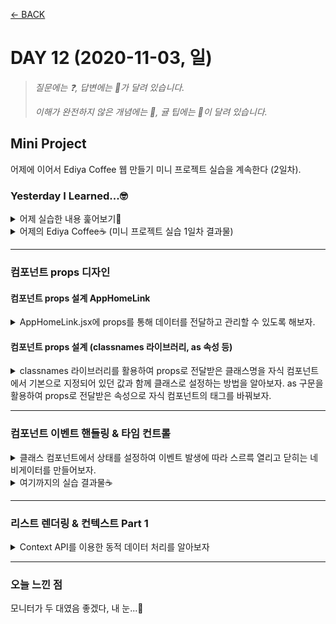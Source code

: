 [← BACK](./README.md)

# DAY 12 (2020-11-03, 일)

> _질문에는 ❓, 답변에는 🤖가 달려 있습니다._
>
> _이해가 완전하지 않은 개념에는 🤯, 귤 팁에는 🍊이 달려 있습니다._

## Mini Project
어제에 이어서 Ediya Coffee 웹 만들기 미니 프로젝트 실습을 계속한다 (2일차).

### Yesterday I Learned...🤓 

<details start>
<summary>어제 실습한 내용 훑어보기🐌</summary>

[어제](./D11.md)는 미니 프로젝트 실습을 1일차였다. 가장 먼저 CRA (Create-React-App) 커스텀 탬플릿을 사용해 신규 프로젝트를 생성하였고, 이어서 `html` 파일에 작성되어 있던 앱의 구성을 `jsx` 파일에 이식하는 과정이 주를 이루었다. 또한 각 `jsx` 파일에 적용되는 `scss` 파일을 검토하여 여러 컴포넌트의 `className`에 스타일 속성이 잘 붙었는지 확인했다.
</details>

<details start>
<summary>어제의 Ediya Coffee☕ (미니 프로젝트 실습 1일차 결과물)</summary>

![실습 1일차 결과물](./assets/week03_day11_09.gif "실습 1일차 결과물")

</details>

---

### 컴포넌트 props 디자인

#### 컴포넌트 props 설계 AppHomeLink
<details start>
<summary> AppHomeLink.jsx에 props를 통해 데이터를 전달하고 관리할 수 있도록 해보자. </summary>

`AppHomeLink.jsx` 컴포넌트는 `AppHeader.jsx` 컴포넌트의 하위에 있으며, 현재까지 작성된 두 컴포넌트의 코드 구성은 다음과 같다:
```sh
// AppHeader.jsx
import './AppHeader.scss'
import React from 'react'
import AppHomeLink from './../AppHomeLink/AppHomeLink'
import AppNavigation from './../AppNavigation/AppNavigation'

const AppHeader = () => {
  return (
    <header className="appHeader">
      <AppHomeLink />
      <AppNavigation />
    </header>
  )
}

export default AppHeader
```

```sh
// AppHomeLink.jsx
import './AppHomeLink.scss'
import React from 'react'

const AppHomeLink = () => {
  return (
    <h1 className="appHeader__brand">
      <a
        className="appHeader__homeLink"
        href="/"
        title="홈 페이지로 이동"
        target="_blank"
        rel="noopener noreferrer"
      >
        <span className="a11yHidden" lang="en">
          EDIYA COFFEE
        </span>
      </a>
    </h1>
  )
}

export default AppHomeLink
```

`props` 속성은 부모 컴포넌트에서 자식 컴포넌트로 전달된다. 지금 보고 있는 경우에서 부모 컴포넌트는 보다 상위 단계인 `AppHeader.jsx`이며 자식 컴포넌트는 `AppHomeLink.jsx`이다. `AppHomeLink.jsx`의 함수형 컴포넌트 인자에 `AppHeader.jsx`로부터 전달받을 속성 `props`를 넣어주고, 컴포넌트 내 속성이 필요한 부분에 `{ props.children }`을 작성한다. 여기서 전달받는 속성 `props`는 `AppHomeLink`의 함수형 컴포넌트 내에 기술되어 있던 `<span>` 부분이다. 한편 부모 컴포넌트에서 `AppHomeLink`를 import하여 화면상에 나타내기 위해 넣어준 구문 `<AppHomeLink />`는 다음과 같이 바꾸어 작성해주게 된다:

```sh
// AppHeader.jsx
import './AppHeader.scss'
import React from 'react'
import AppHomeLink from './../AppHomeLink/AppHomeLink'
import AppNavigation from './../AppNavigation/AppNavigation'

const AppHeader = () => {
  return (
    <header className="appHeader">
      <AppHomeLink>
        <span className="a11yHidden" lang="en">
          EDIYA COFFEE
        </span>
      </AppHomeLink>
      <AppNavigation />
    </header>
  )
}

export default AppHeader
```

또한 `props` 속성을 전달받는 것으로 변경한 `AppHomeLink` 컴포넌트의 구문은 다음과 같다:
```sh
import './AppHomeLink.scss'
import React from 'react'

const AppHomeLink = (props) => {
  return (
    <h1 className="appHeader__brand">
      <a
        className="appHeader__homeLink"
        href="/"
        title="홈 페이지로 이동"
        target="_blank"
        rel="noopener noreferrer"
      >
        {props.childeren}
      </a>
    </h1>
  )
}

export default AppHomeLink
```
서버에서 `Components`를 확인하면 `AppHomeLink`가 `props.children`로 `<span> ... </span>`을 받고 있음을 알 수 있다.<br /><br />
![props.children](./assets/week03_day12_01.png "props.children")<br /><br />

이제 위의 과정을 반복하여 `props`에 여러 속성을 전달할 수 있다. 이번에는 `AppHomeLink`의 `<a>` 안에 있던 내용 (`href`, `title`, `target`)을 `props`로 전달해보자.

```sh
// AppHeader.jsx
...

const AppHeader = () => {
  return (
    <header className="appHeader">
      <AppHomeLink href="/" title="이디야 커피 홈" external>
        <span className="a11yHidden" lang="en">
          EDIYA COFFEE
        </span>
      </AppHomeLink>
      <AppNavigation />
    </header>
  )
}

export default AppHeader
```
```sh
// AppHomeLink.jsx
...

const AppHomeLink = (props) => {
  return (
    <h1 className="appHeader__brand">
      <a
        className="appHeader__homeLink"
        href={props.href}
        title={props.title}
        target={props.external ? '_blank' : null}
        rel={props.external ? 'noopener noreferrer' : null}
      >
        {props.childeren}
      </a>
    </h1>
  )
}

export default AppHomeLink
```

`AppHomeLink.jsx`에서 `target={props.external ? '_blank' : null}` 구문의 뜻은 다음과 같다: `external`이 있을 경우는 `target`을 `_blank` 처리하고, 없을 경우는 `null`로 처리한다. `rel={props.external ? 'noopener noreferrer' : null}` 구문도 그런 식으로 해석하면 된다. 여기까지 하고 서버에서 `Elements`탭을 확인하면 화면 좌측 상단에 있는 홈 링크 이미지의 `<a>`에 다음과 같은 속성이 적용되어 있는 걸 알 수 있다:<br /><br />
![props.href...](./assets/week03_day12_02.png "props.href...")<br /><br />

사용자가 부모 컴포넌트에 해당하는 파일에 아무런 값도 설정해놓지 않아 `props`로 전달할 속성의 내용이 없는 경우를 대비(?)하여 자식 컴포넌트에서 미리 기본값을 설정해놓을 수 있다. 예를 들어, `AppHeader.jsx`에서 `<AppHomeLink>` 부분에 있던 `<span>` 구문이 없다면, 즉 `{props.children}` 대신 `AppHomeLink.jsx`를 다음과 같이 처리할 수도 있다. 

```sh
// AppHeader.jsx
...

const AppHeader = () => {
  return (
    <header className="appHeader">
      <AppHomeLink href="/" title="이디야 커피 홈" external></AppHomeLink>
      <AppNavigation />
    </header>
  )
}

export default AppHeader
```  
```sh
// AppHomeLink.jsx
...

const AppHomeLink = (props) => {
  return (
    <h1 className="appHeader__brand">
      <a
        className="appHeader__homeLink"
        href={props.href}
        title={props.title}
        target={props.external ? '_blank' : null}
        rel={props.external ? 'noopener noreferrer' : null}
      >
        {props.childeren || <span className="a11yHidden">홈 링크</span>}
      </a>
    </h1>
  )
}

export default AppHomeLink
```
아래 구문의 해석은 다음과 같다: 부모 컴포넌트로부터 전달받은 `props.children`이 있으면 그대로 적용하고, 없다면 감추기 속성인 `a11yHidden`이 적용되어 있는 '홈 링크'를 화면에 띄운다 (물론 감추기 속성이 적용되었기 때문에 눈에 보이지 않음). 
```sh
{props.childeren || <span className="a11yHidden">홈 링크</span>}
```

다음과 같이 **스프레드 연산자** { ...props}를 사용하여 자식 컴포넌트에서 `props`를 한 번에 처리할 수도 있다. 

```sh
// AppHomeLink.jsx
...

const AppHomeLink = (props) => {
  return (
    <h1 className="appHeader__brand">
      <a
        className="appHeader__homeLink"
        {...props}
        target={props.external ? '_blank' : null}
        rel={props.external ? 'noopener noreferrer' : null}
      >
        {props.childeren || <span className="a11yHidden">홈 링크</span>}
      </a>
    </h1>
  )
}

export default AppHomeLink
```

❓스프레드 연산자 다시 한 번 짚고 넘어가기<br />
🤖스프레드 연산자는 세 개의 점(...)으로 이루어진 연산자로, 몇 가지 다른 역할을 담당한다. 
<details start>
<summary>먼저 스프레드 연산자를 사용해 배열의 내용을 조합할 수 있고,</summary> \

```sh
var peaks = ["대청봉", "중청봉", "소청봉"]
var canyons = ["천불동계곡", "가야동계곡"]
var seoraksan = [...peaks, ...canyons]

console.log(seoraksan.join(',')) // 대청봉, 중청봉, 소청봉, 천불동계곡, 가양동계곡
```
</details>

<details start>
<summary>배열의 나머지 원소를 얻을 수도 있고,</summary> 

```sh
var lakes = ["경포호", "화진포", "송지호", "청초호"]
var [first, ...rest] = lakes

console.log(rest.join(",")) // "화진포, 송지호, 청초호"
```
</details>

<details start>
<summary>함수의 인자를 배열로 모을 수도 있고,</summary>

```sh
function directions(...args) {
    var [start, ...remaining] = args
    var [finish, ...stops] = remaining.reverse()

    console.log(`${args.length} 도시를 운행합니다.`)
    console.log(`${start}에서 출발합니다.`)
    console.log(`목적지는 ${finish}입니다.`)
    console.log(`중간에 ${stops.length}군데 돌립니다`)
}

directions(
    "서울",
    "수원",
    "천안",
    "대전",
    "대구",
    "부산"
)
```
</details>

<details start>
<summary>또한 객체에 사용할 수도 있다.</summary> 

```sh
var morning = {
    breakfast: "미역국",
    lunch: "삼치구이와 보리밥"
}

var dinner = "스테이크 정식"

var backpackingMeals = {
    ...morning, 
    dinner
}

console.log(backpackingMeals)

// {breakfast: "미역국", lunch: "삼치구이와 보리밥", dinner: "스테이크 정식"}
```
</details>

위에서 이야기한 스프레드 연산자의 여러 가지 기능을 조금 더 활용할 수 있다. 이를테면 아래와 같이 전달받은 속성 가운데 표준이 아니라서 오류를 발생시키는 값(`AppHeader.jsx`의 `external`)을 제외한 나머지 속성을 배열로 모을 수 있다. 

```sh
// AppHeader.jsx
...

const AppHeader = () => {
  return (
    <header className="appHeader">
      <AppHomeLink href="/" title="이디야 커피 홈" external>
        <span className="a11yHidden" lang="ko">
          EDIYA COFFEE
        </span>
      </AppHomeLink>
      <AppNavigation />
    </header>
  )
}

export default AppHeader
```
`props` 가운데 `external`과 `children`을 제외한 속성을 `domProps`로 받아 바인딩시켜 주었다.
```sh
// AppHomeLink.jsx
...

const AppHomeLink = ({ external, children, ...domProps }) => {
  return (
    <h1 className="appHeader__brand">
      <a
        {...domProps}
        className="appHeader__homeLink"
        target={external ? '_blank' : null}
        rel={external ? 'noopener noreferrer' : null}
      >
        {childeren || <span className="a11yHidden">홈 링크</span>}
      </a>
    </h1>
  )
}

export default AppHomeLink
```
아래와 같이 `prop-types`를 import하여, 부모 컴포넌트로부터 전달받은 `props`가 적절한 `datatype`을 갖도록 설정할 수 있다. 여기서는 `href`의 `datatype`이 `string`이여야 한다는 조건을 설정하고 있다.

```sh
// AppHomeLink.jsx
...
import { string } from 'prop-types'

...

AppHomeLink.propTypes = {
  href: string.isRequired,
}

export default AppHomeLink

```
</details>


#### 컴포넌트 props 설계 (classnames 라이브러리, as 속성 등)
<details start>
<summary> classnames 라이브러리를 활용하여 props로 전달받은 클래스명을 자식 컴포넌트에서 기본으로 지정되어 있던 값과 함께 클래스로 설정하는 방법을 알아보자. as 구문을 활용하여 props로 전달받은 속성으로 자식 컴포넌트의 태그를 바꿔보자. </summary>

부모 컴포넌트로부터 전달받은 속성 가운데 `className`이 있는데, 자식 컴포넌트에서 설정된 `className`값이 따로 있다면 나중에 설정된 값 (자식 컴포넌트의 설정값)으로 `className`을 덮어쓰게 된다. 부모 컴포넌트로부터 받은 값과 자식 컴포넌트에서의 기본 값 모두 `className`으로 사용하고 싶다면  `classnames`를 import하여 쉽게 구현할 수 있다. 

```sh
import classNames from 'classnames'
``` 

`AppHomeLink.jsx`에서의 `const combineClassNames = classNames('appHeader__link', className)`는 앞서 import한 `classNames`를 활용하여 부모 컴포넌트로부터 전달받은 클래스 속성인 `className`, 그리고 기본 클래스 값으로 지정한 `appHeader__link`를 모두 클래스로 하며, 이를 상수 `combineClassNames`로 설정하는 구문이다.<br /> 
한편 `const combineWrapperClassNames = classNames('appHeader__brand', wrapperClassName || '',)`는 `wrapperClassName`값이 없는 경우, 기본 클래스 값으로 설정된 `appHeader__brand`를 클래스로 할 것을 설정하는 구문이다. `wrapperClassName`은 부모 컴포넌트의 `header`에서 전달받은 속성 `wrapperProps`의 `className`값으로 만일 존재하는 경우 기본 클래스 값과 함께 `combineWrapperClassNames`로 설정된다.<br /> <br />

만약 부모 컴포넌트로부터 전달받은 속성에 따라 자식 컴포넌트의 `tag`값을 바꾸고 싶다면 어떻게 해야 할까? 이런 때에 `as`를 활용할 수 있다. `AppHeader.jsx`의 `<AppHomeLink href="/" title="이디야 커피 홈" wrapperProps={{ as: 'div', }}>` 구문은 `as`를 다른 속성과 구분지어 `wrapperProps`라는 이름으로 자식 컴포넌트에 전달하고 있으며, `AppHomeLink.jsx`에서는 `wrapperProps`의 `as`를 `WrapperComponent`라는 이름으로 받고 있다. 따라서 `WrapperComponent`를 `tag`로 하면 부모로부터 전달받은 속성대로 설정되는 `tag`값이 달라질 수 있다.<br />
그런데 부모 컴포넌트로부터 전달받은 속성이 없다면 오류가 발생하게 될 것이다. 따라서 <ins>항상 부모 컴포넌트로부터 전달받은 속성이 없는 경우를 고려하여 자식 컴포넌트에 기본 값을 설정해둘 필요가 있다.</ins> `defaultProps`를 활용하여 손쉽게 기본 값을 정해놓을 수 있다. 


```sh
// AppHeader.jsx
import './AppHeader.scss'
import React from 'react'
import AppHomeLink from './../AppHomeLink/AppHomeLink'
import AppNavigation from './../AppNavigation/AppNavigation'

const AppHeader = () => {
  return (
    <header className="appHeader">
      <AppHomeLink
        href="/"
        title="이디야 커피 홈"
        wrapperProps={{
          as: 'div',
        }}
      >
        <span className="a11yHidden" lang="ko">
          EDIYA COFFEE
        </span>
      </AppHomeLink>
      <AppNavigation />
    </header>
  )
}

export default AppHeader

```
```sh
// AppHomeLink.jsx
import './AppHomeLink.scss'
import React from 'react'
import { string } from 'prop-types'
import classNames from 'classnames'

const AppHomeLink = ({
  wrapperProps: {
    as: WrapperComponent,
    className: wrapperClassName,
    ...restWrapperProps
  },
  external,
  children,
  className,
  ...domProps
}) => {
  const combineClassNames = classNames('appHeader__homeLink', className)
  const combineWrapperClassNames = classNames(
    'appHeader__brand',
    wrapperClassName || '',
  )

  return (
    <WrapperComponent
      {...restWrapperProps}
      className={combineWrapperClassNames}
    >
      <a
        {...domProps}
        className={combineClassNames}
        target={external ? '_blank' : null}
        rel={external ? 'noopener noreferrer' : null}
      >
        {children || <span className="a11yHidden">홈 링크</span>}
      </a>
    </WrapperComponent>
  )
}

AppHomeLink.propTypes = {
  href: string.isRequired,
}


AppHomeLink.defaultProps = {
  wrapperProps: {
    as: 'h1',
  },
}

export default AppHomeLink

```

</details>

---

### 컴포넌트 이벤트 핸들링 & 타임 컨트롤

<details start>
<summary>클래스 컴포넌트에서 상태를 설정하여 이벤트 발생에 따라 스르륵 열리고 닫히는 네비게이터를 만들어보자.</summary>

![appNavigation](./assets/week03_day12_03.png "appNavigation")<br /><br />
앱의 네비게이터 역할을 하는 AppNavigation은 열리거나 닫힐 때에 따라 다른 상태를 가져야 하는 컴포넌트다. 상태를 갖기 위해서는 클래스 컴포넌트로 작성되어야 한다. <br />

> 🍊명령 팔레트(`Ctrl` + `Shift` + `P`)에서 `React Pure to Class`를 실행하여 함수형 컴포넌트를 클래스 컴포넌트로 바꾼다. <br />
> ![React Pure to Class](./assets/week03_day12_04.gif "React Pure to Class")<br />

다음과 같은 방식으로 상태 `state`를 설정해준다. <br /><br />

![state 설정](./assets/week03_day12_05.gif "state 설정")<br /><br />

네비게이터가 닫혀있을 때 `nav`의 `hidden` 속성은 `true`가 되어야 하므로 다음과 같이 설정할 수 있다. 

```sh
// AppNavigation.js
...

<nav className="appNavigation" hidden={!this.state.isOpen}>

...
```

반대로 네비게이터가 열렸을 때 `nav`의 `hidden` 속성은 `false`가 되어야 한다. 네비게이터를 클릭했을 때의 이벤트를 설정 `{this.handleOpenMenu}`하고, 클래스필드 문법을 사용해서 이벤트 객체 `e`를 전달받도록 한다. 이벤트가 발생했을 때 `state`를 바꾸기 위해 `setState` 메서드를 사용한다.

```sh
// AppNavigation.jsx
...

  handleOpenMenu = (e) => {
    this.setState({
      isOpen: true,
    })
  }

  render() {
    return (
      <Fragment>
        <button
          className="button is-open-menu"
          type="button"
          title="메뉴 열기"
          aria-label="메뉴 열기"
          onClick={this.handleOpenMenu}
        >
          <span className="ir"></span>
        </button>

        ...
```

열림을 위한 함수가 있으면 닫힘을 위한 함수도 있어야 한다. 네비게이터가 열린 상태일 때 보이는 `x` (닫힘) 버튼에 이벤트를 설정 `{this.handleCloseMenu}`한다.  

```sh
// AppNavigation.jsx
...

 handleCloseMenu = (e) => {
    this.setState({
      isOpen: false,
    })
  }

  ...

    <button
        className="button is-close-menu"
        type="button"
        title="메뉴 닫기"
        aria-label="메뉴 닫기"
        onClick={this.handleCloseMenu}
        >
            <span className="close" aria-hidden="true">
                ×
            </span>
    </button>

  ...
```

네비게이션 버튼을 클릭했을 때 스르륵 열리는 애니메이션이 구현되기 위해서는 `nav`의 `hidden` 속성이 먼저 제거된 이후에 `className`에 `is-active`가 추가되어야 한다. 반대로 스르륵 닫히는 애니메이션을 위해서는 `className`에서 `is-active`가 먼저 제거된 이후에 `hidden` 속성이 살아나야 한다.

```sh
// AppNavigation.jsx
...

state = {
    isOpen: false,
    classes: 'appNavigation',
  }

  handleOpenMenu = (e) => {
    this.setState(
      {
        isOpen: true,
      },
      () => {
        window.setTimeout(() => {
          this.setState({
            classes: 'appNavigation is-active',
          })
        }, 100)
      },
    )
  }

  handleCloseMenu = (e) => {
    this.setState(
      {
        classes: 'appNavigation',
      },
      () => {
        window.setTimeout(() => {
          this.setState({
            isOpen: false,
          })
        }, 400)
      },
    )
  }
  
...
```

</details>

<details start>
<summary>여기까지의 실습 결과물☕</summary>

![timeControl Animation](./assets/week03_day12_06.gif "timeControl Animation")
</details>

---

### 리스트 렌더링 & 컨텍스트 Part 1

<details start>
<summary>Context API를 이용한 동적 데이터 처리를 알아보자</summary>

`ediya.json`에 있는 navigation 데이터를 `AppNavigation.jsx` 컴포넌트로 import한다.
이를 React다운 방식으로 처리하기 위해서 Context를 생성 `React.createContext(value)`한 후, 컨텍스트 공급자 `<Context.Provider value={value}>`, 수요자 `<Context.Consumer>`를 통해 데이터를 공유할 수 있다.<br /><br />

`ediyaContext.js`에서는 `ediya.json`으로부터 데이터를 import한다. 그리고 `createContext()`를 통해 해당 데이터를 context로 생성한다. 
```sh
// ediyaContext.js
import data from '../api/ediya.json'
import {createContext} from 'react'

export const ediyaData = { ...data };

export default createContext(ediyaData);
```
`index.js`에서는 앞서 생성한 context를 import하여 `<Context.Provider value={value}>`를 통해 `<App>`에 있는 모든 하위 컴포넌트와 데이터를 공유할 수 있도록 한다.   
```sh
// index.js
import "react-app-polyfill/ie11";
import "styles/index.scss";
import React from "react";
import ReactDOM from "react-dom";
import App from "~/App";
import EdiyaContext, {ediyaData} from './context/ediyaContext'

ReactDOM.render(
  <EdiyaContext.Provider value={ediyaData}>
    <App />
  </EdiyaContext.Provider>, document.getElementById("reactApp"));

// 앱을 오프라인에서 작동시키고 보다 빠르게 로드 하고자 한다면?
// 아래 코드의 unregister()를 register()로 변경합니다.
// [⚠️주의! 이 방법은 몇 가지 문제를 발생할 수 있습니다.]
// 서비스 워커에 대해 자세히 알아보기: https://bit.ly/CRA-PWA
if (process.env.NODE_ENV === "production") {
  import("~/config/serviceWorker").then((serviceWorker) =>
    serviceWorker.register()
  );
}
```

서버에서 컴포넌트 구조를 보면 가장 상위에서 `Context.Provider`가 `beverage_menu`, `navigation` 등에 대한 데이터를 하위 컴포넌트들에 전달하고 있음을 확인할 수 있다. <br /><br />

![Context.Provider](./assets/week03_day12_07.png "Context.Provider")

이제 `AppNavigation` 컴포넌트에서 `Context.Provider`가 전달한 속성 가운데 하나인 `navigation`데이터를 받아 처리하는 과정이 남았다. 

```sh
// AppNavigation.js
import './AppNavigation.scss'
import React, { Component, Fragment } from 'react'
import EdiyaContext from '../../context/ediyaContext'

class AppNavigation extends React.Component {
  static contextType = EdiyaContext
  state = {
    isOpen: false,
    classes: 'appNavigation',
  }

  handleOpenMenu = (e) => {
    this.setState(
      {
        isOpen: true,
      },
      () => {
        window.setTimeout(() => {
          this.setState({
            classes: 'appNavigation is-active',
          })
        }, 100)
      },
    )
  }

  handleCloseMenu = (e) => {
    this.setState(
      {
        classes: 'appNavigation',
      },
      () => {
        window.setTimeout(() => {
          this.setState({
            isOpen: false,
          })
        }, 400)
      },
    )
  }

  render() {
    const {
      navigation: { title, items },
    } = this.context
    return (
      <Fragment>
        <button
          className="button is-open-menu"
          type="button"
          title="메뉴 열기"
          aria-label="메뉴 열기"
          onClick={this.handleOpenMenu}
        >
          <span className="ir"></span>
        </button>
        <nav className={this.state.classes} hidden={!this.state.isOpen}>
          <h2 className="a11yHidden">{title}</h2>
          <ul className="resetList">
            {items.map(({ link, text }, index) => (
              <li key={`${link}-${index}`}>
                <a href={link}>{text}</a>
              </li>
            ))}
          </ul>
          <button
            className="button is-close-menu"
            type="button"
            title="메뉴 닫기"
            aria-label="메뉴 닫기"
            onClick={this.handleCloseMenu}
          >
            <span className="close" aria-hidden="true">
              ×
            </span>
          </button>
        </nav>
      </Fragment>
    )
  }
}

export default AppNavigation

``` 
여기까지 하여 동적인 데이터 처리가 어떻게 이루어지는지 살펴보았다. 이렇게 할 경우 `json` 데이터에 변동사항이 생기면 모든 게 샤라락 알아서 처리된다.<br />

`AppNavigation.jsx` 컴포넌트에는 `button`이 두 개 있는데, 버튼 하나의 컴포넌트를 재사용하도록 해보자.

```sh
// AppButton.js
import React from 'react'
import classNames from 'classnames'

const AppButton = ({children, className, label, ...restProps}) => {
    const combineClassNames = classNames('resetButton', className)
    return (
        <button
        {...restProps}
          className={combineClassNames}
          type="button"
          title={label || null}
          aria-label={label || null}
        >
            {children}
        </button>
    )
}

export default AppButton
```

위에서 만든 `AppButton`을 불러와 아래와 같이 재사용할 수 있다. `AppButton`의 내부 속성은 재설정할 수 있다.

```sh
// AppNavigation.js
...

import AppButton from './../AppButton/AppButton'

class AppNavigation extends React.Component {
  ...

  handleOpenMenu = (e) => {
    ...
  }

  handleCloseMenu = (e) => {
    ...
  }

  render() {
    const {
      navigation: { title, items },
    } = this.context
    return (
      <Fragment>
        <AppButton
          className="is-open-menu"
          label="메뉴 열기"
          onClick={this.handleOpenMenu}
        >
          <span className="ir" />
        </AppButton>

        <nav className={this.state.classes} hidden={!this.state.isOpen}>
          ...

          <AppButton
            className="is-close-menu"
            label="메뉴 닫기"
            onClick={this.handleCloseMenu}
          >
            <span className="close" aria-hidden="true">
              ×
            </span>
          </AppButton>
        </nav>
      </Fragment>
    )
  }
}

export default AppNavigation

```

</details>

---

### 오늘 느낀 점 

모니터가 두 대였음 좋겠다, 내 눈...🤶